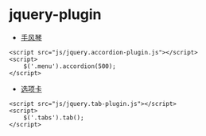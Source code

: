 # jquery-plugin

- [手风琴]( https://wenhuiyang-luck.github.io/jquery-plugin/手风琴/index.html)

```
<script src="js/jquery.accordion-plugin.js"></script>
<script>
    $('.menu').accordion(500);
</script>
```
- [选项卡](https://wenhuiyang-luck.github.io/jquery-plugin/选项卡/index.html)

```
<script src="js/jquery.tab-plugin.js"></script>
<script>
    $('.tabs').tab();
</script>
```
